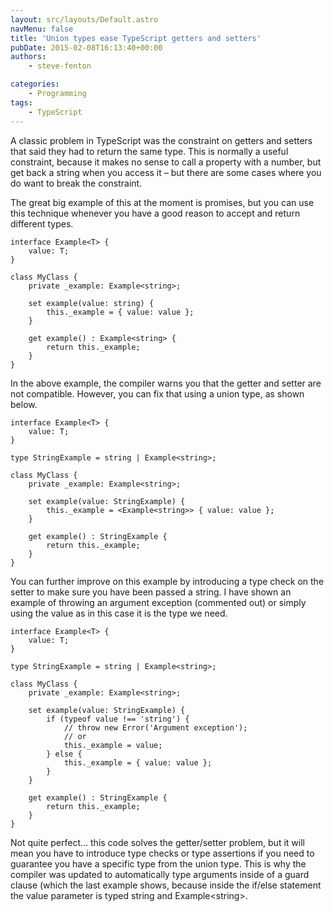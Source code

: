 ```yaml
---
layout: src/layouts/Default.astro
navMenu: false
title: 'Union types ease TypeScript getters and setters'
pubDate: 2015-02-08T16:13:40+00:00
authors:
    - steve-fenton

categories:
    - Programming
tags:
    - TypeScript
---
```


A classic problem in TypeScript was the constraint on getters and setters that said they had to return the same type. This is normally a useful constraint, because it makes no sense to call a property with a number, but get back a string when you access it – but there are some cases where you do want to break the constraint.

The great big example of this at the moment is promises, but you can use this technique whenever you have a good reason to accept and return different types.

```
interface Example<T> {
    value: T;
}

class MyClass {
    private _example: Example<string>;

    set example(value: string) {
        this._example = { value: value };
    }

    get example() : Example<string> {
        return this._example;
    }
}
```
In the above example, the compiler warns you that the getter and setter are not compatible. However, you can fix that using a union type, as shown below.

```
interface Example<T> {
    value: T;
}

type StringExample = string | Example<string>;

class MyClass {
    private _example: Example<string>;

    set example(value: StringExample) {
        this._example = <Example<string>> { value: value };
    }

    get example() : StringExample {
        return this._example;
    }
}
```
You can further improve on this example by introducing a type check on the setter to make sure you have been passed a string. I have shown an example of throwing an argument exception (commented out) or simply using the value as in this case it is the type we need.

```
interface Example<T> {
    value: T;
}

type StringExample = string | Example<string>;

class MyClass {
    private _example: Example<string>;

    set example(value: StringExample) {
        if (typeof value !== 'string') {
            // throw new Error('Argument exception');
            // or
            this._example = value;
        } else {
            this._example = { value: value };
        }
    }

    get example() : StringExample {
        return this._example;
    }
}
```
Not quite perfect… this code solves the getter/setter problem, but it will mean you have to introduce type checks or type assertions if you need to guarantee you have a specific type from the union type. This is why the compiler was updated to automatically type arguments inside of a guard clause (which the last example shows, because inside the if/else statement the value parameter is typed string and Example&lt;string&gt;.